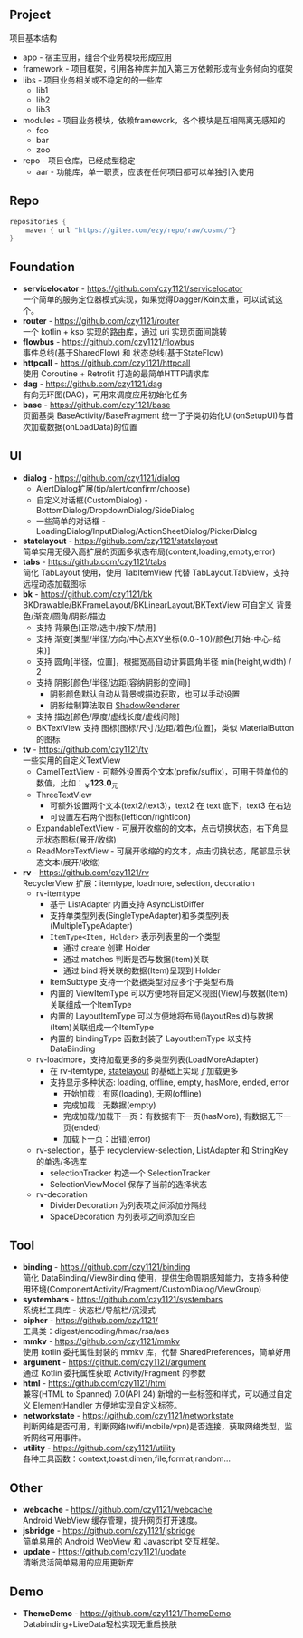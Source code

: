 ## Project
 
 项目基本结构
 
- app - 宿主应用，组合个业务模块形成应用
- framework - 项目框架，引用各种库并加入第三方依赖形成有业务倾向的框架
- libs - 项目业务相关或不稳定的的一些库 
  - lib1
  - lib2
  - lib3
- modules - 项目业务模块，依赖framework，各个模块是互相隔离无感知的
  - foo
  - bar
  - zoo
- repo - 项目仓库，已经成型稳定 
  - aar - 功能库，单一职责，应该在任何项目都可以单独引入使用

## Repo

``` groovy
repositories {
    maven { url "https://gitee.com/ezy/repo/raw/cosmo/"}
} 
```

## Foundation

- **servicelocator** - https://github.com/czy1121/servicelocator   
  一个简单的服务定位器模式实现，如果觉得Dagger/Koin太重，可以试试这个。
- **router** - https://github.com/czy1121/router  
  一个 kotlin + ksp 实现的路由库，通过 uri 实现页面间跳转
- **flowbus** - https://github.com/czy1121/flowbus  
  事件总线(基于SharedFlow) 和 状态总线(基于StateFlow)
- **httpcall** - https://github.com/czy1121/httpcall  
  使用 Coroutine + Retrofit 打造的最简单HTTP请求库
- **dag** - https://github.com/czy1121/dag  
  有向无环图(DAG)，可用来调度应用初始化任务
- **base** - https://github.com/czy1121/base  
  页面基类 BaseActivity/BaseFragment 统一了子类初始化UI(onSetupUI)与首次加载数据(onLoadData)的位置
  
## UI

- **dialog** - https://github.com/czy1121/dialog      
  - AlertDialog扩展(tip/alert/confirm/choose)   
  - 自定义对话框(CustomDialog) - BottomDialog/DropdownDialog/SideDialog  
  - 一些简单的对话框 - LoadingDialog/InputDialog/ActionSheetDialog/PickerDialog
- **statelayout** - https://github.com/czy1121/statelayout    
  简单实用无侵入高扩展的页面多状态布局(content,loading,empty,error)
- **tabs** - https://github.com/czy1121/tabs    
  简化 TabLayout 使用，使用 TabItemView 代替 TabLayout.TabView，支持远程动态加载图标
- **bk** - https://github.com/czy1121/bk    
  BKDrawable/BKFrameLayout/BKLinearLayout/BKTextView 可自定义 背景色/渐变/圆角/阴影/描边
  - 支持 背景色[正常/选中/按下/禁用]
  - 支持 渐变[类型/半径/方向/中心点XY坐标(0.0~1.0)/颜色(开始-中心-结束)]
  - 支持 圆角[半径，位置]，根据宽高自动计算圆角半径 min(height,width) / 2
  - 支持 阴影[颜色/半径/边距(容纳阴影的空间)]
    - 阴影颜色默认自动从背景或描边获取，也可以手动设置
    - 阴影绘制算法取自 [ShadowRenderer](https://github.com/material-components/material-components-android/blob/master/lib/java/com/google/android/material/shadow/ShadowRenderer.java)
  - 支持 描边[颜色/厚度/虚线长度/虚线间隙]
  - BKTextView 支持 图标[图标/尺寸/边距/着色/位置]，类似 MaterialButton 的图标
- **tv** - https://github.com/czy1121/tv    
  一些实用的自定义TextView
  - CamelTextView - 可额外设置两个文本(prefix/suffix)，可用于带单位的数值，比如：<sub>￥</sub><b>123.0</b><sub>元</sub>
  - ThreeTextView
    - 可额外设置两个文本(text2/text3)，text2 在 text 底下，text3 在右边
    - 可设置左右两个图标(leftIcon/rightIcon)
  - ExpandableTextView - 可展开收缩的的文本，点击切换状态，右下角显示状态图标(展开/收缩)
  - ReadMoreTextView - 可展开收缩的的文本，点击切换状态，尾部显示状态文本(展开/收缩)
- **rv** - https://github.com/czy1121/rv    
  RecyclerView 扩展：itemtype, loadmore, selection, decoration
  - rv-itemtype
    - 基于 ListAdapter 内置支持 AsyncListDiffer
    - 支持单类型列表(SingleTypeAdapter)和多类型列表(MultipleTypeAdapter)
    - `ItemType<Item, Holder>` 表示列表里的一个类型
      - 通过 create 创建 Holder
      - 通过 matches 判断是否与数据(Item)关联
      - 通过 bind 将关联的数据(Item)呈现到 Holder
    - ItemSubtype 支持一个数据类型对应多个子类型布局
    - 内置的 ViewItemType 可以方便地将自定义视图(View)与数据(Item)关联组成一个ItemType
    - 内置的 LayoutItemType 可以方便地将布局(layoutResId)与数据(Item)关联组成一个ItemType
    - 内置的 bindingType 函数封装了 LayoutItemType 以支持 DataBinding
  - rv-loadmore，支持加载更多的多类型列表(LoadMoreAdapter)
    - 在 rv-itemtype, [statelayout](https://github.com/czy1121/statelayout) 的基础上实现了加载更多
    - 支持显示多种状态: loading, offline, empty, hasMore, ended, error
      - 开始加载：有网(loading), 无网(offline)
      - 完成加载：无数据(empty)
      - 完成加载/加载下一页：有数据有下一页(hasMore), 有数据无下一页(ended)
      - 加载下一页：出错(error)
  - rv-selection，基于 recyclerview-selection, ListAdapter 和 StringKey 的单选/多选库
    - selectionTracker 构造一个 SelectionTracker<String>
    - SelectionViewModel 保存了当前的选择状态
  - rv-decoration
    - DividerDecoration 为列表项之间添加分隔线
    - SpaceDecoration 为列表项之间添加空白
  
## Tool

- **binding** - https://github.com/czy1121/binding    
  简化 DataBinding/ViewBinding 使用，提供生命周期感知能力，支持多种使用环境(ComponentActivity/Fragment/CustomDialog/ViewGroup)
- **systembars** - https://github.com/czy1121/systembars  
  系统栏工具库 - 状态栏/导航栏/沉浸式
- **cipher** -  https://github.com/czy1121/  
  工具类：digest/encoding/hmac/rsa/aes  
- **mmkv** - https://github.com/czy1121/mmkv  
  使用 kotlin 委托属性封装的 mmkv 库，代替 SharedPreferences，简单好用
- **argument** - https://github.com/czy1121/argument   
  通过 Kotlin 委托属性获取 Activity/Fragment 的参数
- **html** - https://github.com/czy1121/html   
  兼容(HTML to Spanned) 7.0(API 24) 新增的一些标签和样式，可以通过自定义 ElementHandler 方便地实现自定义标签。
- **networkstate** - https://github.com/czy1121/networkstate   
  判断网络是否可用，判断网络(wifi/mobile/vpn)是否连接，获取网络类型，监听网络可用事件。
- **utility** - https://github.com/czy1121/utility   
  各种工具函数：context,toast,dimen,file,format,random...   
  

## Other

- **webcache** - https://github.com/czy1121/webcache  
  Android WebView 缓存管理，提升网页打开速度。
- **jsbridge** - https://github.com/czy1121/jsbridge    
  简单易用的 Android WebView 和 Javascript 交互框架。
- **update** - https://github.com/czy1121/update  
  清晰灵活简单易用的应用更新库
  
  
 ## Demo
  
- **ThemeDemo** - https://github.com/czy1121/ThemeDemo  
  Databinding+LiveData轻松实现无重启换肤   
